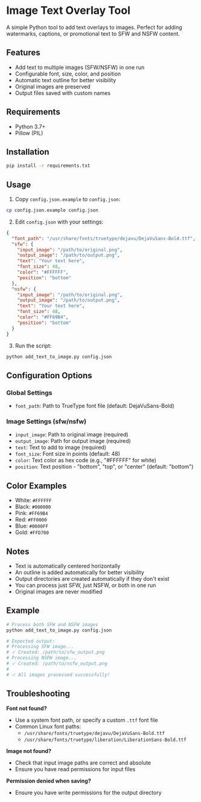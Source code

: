 # Image Text Overlay Tool

A simple Python tool to add text overlays to images. Perfect for adding watermarks, captions, or promotional text to SFW and NSFW content.

## Features

- Add text to multiple images (SFW/NSFW) in one run
- Configurable font, size, color, and position
- Automatic text outline for better visibility
- Original images are preserved
- Output files saved with custom names

## Requirements

- Python 3.7+
- Pillow (PIL)

## Installation

```bash
pip install -r requirements.txt
```

## Usage

1. Copy `config.json.example` to `config.json`:
```bash
cp config.json.example config.json
```

2. Edit `config.json` with your settings:

```json
{
  "font_path": "/usr/share/fonts/truetype/dejavu/DejaVuSans-Bold.ttf",
  "sfw": {
    "input_image": "/path/to/original.png",
    "output_image": "/path/to/output.png",
    "text": "Your text here",
    "font_size": 48,
    "color": "#FFFFFF",
    "position": "bottom"
  },
  "nsfw": {
    "input_image": "/path/to/original.png",
    "output_image": "/path/to/output.png",
    "text": "Your text here",
    "font_size": 48,
    "color": "#FF69B4",
    "position": "bottom"
  }
}
```

3. Run the script:
```bash
python add_text_to_image.py config.json
```

## Configuration Options

### Global Settings

- `font_path`: Path to TrueType font file (default: DejaVuSans-Bold)

### Image Settings (sfw/nsfw)

- `input_image`: Path to original image (required)
- `output_image`: Path for output image (required)
- `text`: Text to add to image (required)
- `font_size`: Font size in points (default: 48)
- `color`: Text color as hex code (e.g., "#FFFFFF" for white)
- `position`: Text position - "bottom", "top", or "center" (default: "bottom")

## Color Examples

- White: `#FFFFFF`
- Black: `#000000`
- Pink: `#FF69B4`
- Red: `#FF0000`
- Blue: `#0000FF`
- Gold: `#FFD700`

## Notes

- Text is automatically centered horizontally
- An outline is added automatically for better visibility
- Output directories are created automatically if they don't exist
- You can process just SFW, just NSFW, or both in one run
- Original images are never modified

## Example

```bash
# Process both SFW and NSFW images
python add_text_to_image.py config.json

# Expected output:
# Processing SFW image...
# ✓ Created: /path/to/sfw_output.png
# Processing NSFW image...
# ✓ Created: /path/to/nsfw_output.png
#
# ✓ All images processed successfully!
```

## Troubleshooting

**Font not found?**
- Use a system font path, or specify a custom `.ttf` font file
- Common Linux font paths:
  - `/usr/share/fonts/truetype/dejavu/DejaVuSans-Bold.ttf`
  - `/usr/share/fonts/truetype/liberation/LiberationSans-Bold.ttf`

**Image not found?**
- Check that input image paths are correct and absolute
- Ensure you have read permissions for input files

**Permission denied when saving?**
- Ensure you have write permissions for the output directory
